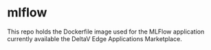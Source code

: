 # mlflow
This repo holds the Dockerfile image used for the MLFlow application currently available the DeltaV Edge Applications Marketplace.
